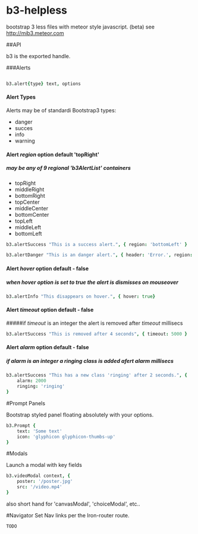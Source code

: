 b3-helpless
==

bootstrap 3 less files with meteor style javascript. (beta)
see http://mib3.meteor.com

##API

b3 is the exported handle.


###Alerts
  
```coffeescript

b3.alert{type} text, options

```

#### Alert Types

Alerts may be of standardi Bootstrap3 types:

* danger
* succes
* info
* warning

#### Alert _region_ option default 'topRight'
##### may be any of 9 regional 'b3AlertList' containers

* topRight
* middleRight
* bottomRight
* topCenter
* middleCenter
* bottomCenter
* topLeft
* middleLeft
* bottomLeft

```coffeescript
b3.alertSuccess "This is a success alert.", { region: 'bottomLeft' }

b3.alertDanger "This is an danger alert.", { header: 'Error.', region: 'topRight' }
```

#### Alert _hover_ option  default - false
##### when _hover_ option is set to true the alert is dismisses on mouseover

```coffeescript
b3.alertInfo "This disappears on hover.", { hover: true}
```

#### Alert _timeout_ option default - false
#####if _timeout_ is an integer the alert is removed after _timeout_ millisecs

```coffeescript
b3.alertSuccess "This is removed after 4 seconds", { timeout: 5000 }
```

#### Alert _alarm_ option default - false
##### if _alarm_ is an integer a _ringing_ class is added afert _alarm_ millisecs

```coffeescript
b3.alertSuccess "This has a new class 'ringing' after 2 seconds.", {
    alarm: 2000
    ringing: 'ringing'
}

```

#Prompt Panels

Bootstrap styled panel floating absolutely with your options.

```coffeescript
b3.Prompt {
    text: 'Some text'
    icon: 'glyphicon glyphicon-thumbs-up'
}
```

#Modals

Launch a modal with key fields

```coffeescript
b3.videoModal context, {
    poster: '/poster.jpg'
    src: '/video.mp4'
}
```

also short hand for 'canvasModal', 'choiceModal', etc..

#Navigator
Set Nav links per the Iron-router route.

```coffeescript
TODO
```
